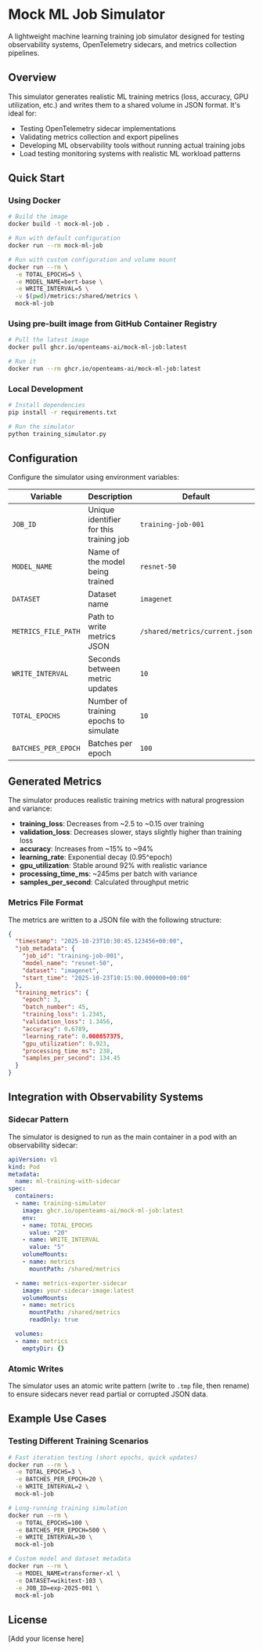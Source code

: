 # Mock ML Job Simulator

A lightweight machine learning training job simulator designed for testing observability systems, OpenTelemetry sidecars, and metrics collection pipelines.

## Overview

This simulator generates realistic ML training metrics (loss, accuracy, GPU utilization, etc.) and writes them to a shared volume in JSON format. It's ideal for:

- Testing OpenTelemetry sidecar implementations
- Validating metrics collection and export pipelines
- Developing ML observability tools without running actual training jobs
- Load testing monitoring systems with realistic ML workload patterns

## Quick Start

### Using Docker

```bash
# Build the image
docker build -t mock-ml-job .

# Run with default configuration
docker run --rm mock-ml-job

# Run with custom configuration and volume mount
docker run --rm \
  -e TOTAL_EPOCHS=5 \
  -e MODEL_NAME=bert-base \
  -e WRITE_INTERVAL=5 \
  -v $(pwd)/metrics:/shared/metrics \
  mock-ml-job
```

### Using pre-built image from GitHub Container Registry

```bash
# Pull the latest image
docker pull ghcr.io/openteams-ai/mock-ml-job:latest

# Run it
docker run --rm ghcr.io/openteams-ai/mock-ml-job:latest
```

### Local Development

```bash
# Install dependencies
pip install -r requirements.txt

# Run the simulator
python training_simulator.py
```

## Configuration

Configure the simulator using environment variables:

| Variable | Description | Default |
|----------|-------------|---------|
| `JOB_ID` | Unique identifier for this training job | `training-job-001` |
| `MODEL_NAME` | Name of the model being trained | `resnet-50` |
| `DATASET` | Dataset name | `imagenet` |
| `METRICS_FILE_PATH` | Path to write metrics JSON | `/shared/metrics/current.json` |
| `WRITE_INTERVAL` | Seconds between metric updates | `10` |
| `TOTAL_EPOCHS` | Number of training epochs to simulate | `10` |
| `BATCHES_PER_EPOCH` | Batches per epoch | `100` |

## Generated Metrics

The simulator produces realistic training metrics with natural progression and variance:

- **training_loss**: Decreases from ~2.5 to ~0.15 over training
- **validation_loss**: Decreases slower, stays slightly higher than training loss
- **accuracy**: Increases from ~15% to ~94%
- **learning_rate**: Exponential decay (0.95^epoch)
- **gpu_utilization**: Stable around 92% with realistic variance
- **processing_time_ms**: ~245ms per batch with variance
- **samples_per_second**: Calculated throughput metric

### Metrics File Format

The metrics are written to a JSON file with the following structure:

```json
{
  "timestamp": "2025-10-23T10:30:45.123456+00:00",
  "job_metadata": {
    "job_id": "training-job-001",
    "model_name": "resnet-50",
    "dataset": "imagenet",
    "start_time": "2025-10-23T10:15:00.000000+00:00"
  },
  "training_metrics": {
    "epoch": 3,
    "batch_number": 45,
    "training_loss": 1.2345,
    "validation_loss": 1.3456,
    "accuracy": 0.6789,
    "learning_rate": 0.000857375,
    "gpu_utilization": 0.923,
    "processing_time_ms": 238,
    "samples_per_second": 134.45
  }
}
```

## Integration with Observability Systems

### Sidecar Pattern

The simulator is designed to run as the main container in a pod with an observability sidecar:

```yaml
apiVersion: v1
kind: Pod
metadata:
  name: ml-training-with-sidecar
spec:
  containers:
  - name: training-simulator
    image: ghcr.io/openteams-ai/mock-ml-job:latest
    env:
    - name: TOTAL_EPOCHS
      value: "20"
    - name: WRITE_INTERVAL
      value: "5"
    volumeMounts:
    - name: metrics
      mountPath: /shared/metrics

  - name: metrics-exporter-sidecar
    image: your-sidecar-image:latest
    volumeMounts:
    - name: metrics
      mountPath: /shared/metrics
      readOnly: true

  volumes:
  - name: metrics
    emptyDir: {}
```

### Atomic Writes

The simulator uses an atomic write pattern (write to `.tmp` file, then rename) to ensure sidecars never read partial or corrupted JSON data.

## Example Use Cases

### Testing Different Training Scenarios

```bash
# Fast iteration testing (short epochs, quick updates)
docker run --rm \
  -e TOTAL_EPOCHS=3 \
  -e BATCHES_PER_EPOCH=20 \
  -e WRITE_INTERVAL=2 \
  mock-ml-job

# Long-running training simulation
docker run --rm \
  -e TOTAL_EPOCHS=100 \
  -e BATCHES_PER_EPOCH=500 \
  -e WRITE_INTERVAL=30 \
  mock-ml-job

# Custom model and dataset metadata
docker run --rm \
  -e MODEL_NAME=transformer-xl \
  -e DATASET=wikitext-103 \
  -e JOB_ID=exp-2025-001 \
  mock-ml-job
```

## License

[Add your license here]
